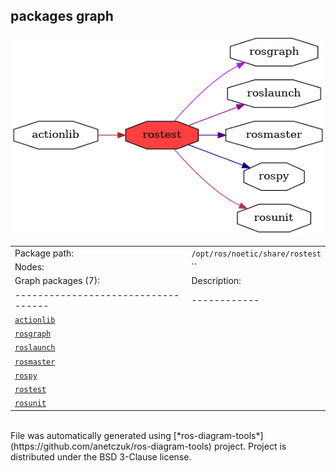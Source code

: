 <!--
File was automatically generated using 'ros-diagram-tools' project.
Project is distributed under the BSD 3-Clause license.
-->

## packages graph

[![rostest](rostest.png "rostest")](rostest.png)

|     |     |
| --- | --- |
| Package path: | `/opt/ros/noetic/share/rostest` |
| Nodes: | `` |
| Graph packages (7): | Description: |
| ----------------------------------- | ------------ |
| [`actionlib`](actionlib.html) |  |
| [`rosgraph`](rosgraph.html) |  |
| [`roslaunch`](roslaunch.html) |  |
| [`rosmaster`](rosmaster.html) |  |
| [`rospy`](rospy.html) |  |
| [`rostest`](rostest.html) |  |
| [`rosunit`](rosunit.html) |  |


</br>
File was automatically generated using [*ros-diagram-tools*](https://github.com/anetczuk/ros-diagram-tools) project.
Project is distributed under the BSD 3-Clause license.
